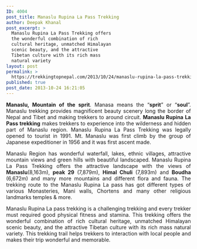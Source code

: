 ```yaml
---
ID: 4004
post_title: Manaslu Rupina La Pass Trekking
author: Deepak Khanal
post_excerpt: >
  Manaslu Rupina La Pass Trekking offers
  the wonderful combination of rich
  cultural heritage, unmatched Himalayan
  scenic beauty, and the attractive
  Tibetan culture with its rich mass
  natural variety
layout: post
permalink: >
  https://trekkingtopnepal.com/2013/10/24/manaslu-rupina-la-pass-trekking/
published: true
post_date: 2013-10-24 16:21:05
---
```

<p style="text-align: justify;"><strong>Manaslu, Mountain of the sprit</strong>. Manasa means the “<strong>sprit</strong>” or “<strong>soul</strong>”. Manaslu trekking provides magnificent beauty scenery long the border of Nepal and Tibet and making trekkers to around circuit. <strong>Manaslu Rupina La Pass trekking</strong> makes trekkers to experience into the wilderness and hidden part of Manaslu region. Manaslu Rupina La Pass Trekking was legally opened to tourist in 1991. Mt. Manaslu was first climb by the group of Japanese expeditioner in 1956 and it was first ascent made.</p>
<p style="text-align: justify;">Manaslu Region has wonderful waterfall, lakes, ethnic villages, attractive mountain views and green hills with beautiful landscaped. Manaslu Rupina La Pass Trekking offers the attractive landscape with the views of <strong>Manaslu</strong>(8,163m), <strong>peak 29</strong> (7,879m), <strong>Himal Chuli</strong> (7,893m) and <strong>Boudha</strong> (6,672m) and many more mountains and different flora and fauna. The trekking route to the Manaslu Rupina La pass has got different types of various Monasteries, Mani walls, Chortens and many other religious landmarks temples &amp; more.</p>
<p style="text-align: justify;">Manaslu Rupina La pass trekking is a challenging trekking and every trekker must required good physical fitness and stamina. This trekking offers the wonderful combination of rich cultural heritage, unmatched Himalayan scenic beauty, and the attractive Tibetan culture with its rich mass natural variety. This trekking trail helps trekkers to interaction with local people and makes their trip wonderful and memorable.</p>
<p style="text-align: justify;"></p>